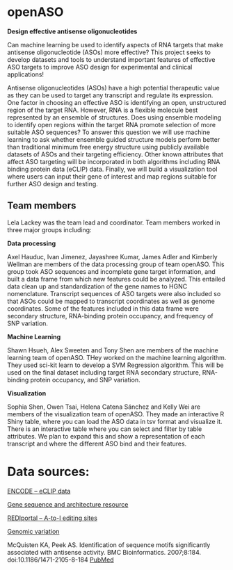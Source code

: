 # openASO

**Design effective antisense oligonucleotides**

Can machine learning be used to identify aspects of RNA targets that make antisense oligonucleotide (ASOs) more effective? This project seeks to develop datasets and tools to understand important features of effective ASO targets to improve ASO design for experimental and clinical applications!

Antisense oligonucleotides (ASOs) have a high potential therapeutic value as they can be used to target any transcript and regulate its expression. One factor in choosing an effective ASO is identifying an open, unstructured region of the target RNA. However, RNA is a flexible molecule best represented by an ensemble of structures.  Does using ensemble modeling to identify open regions within the target RNA promote selection of more suitable ASO sequences? To answer this question we will use machine learning to ask whether ensemble guided structure models perform better than traditional minimum free energy structure using publicly available datasets of ASOs and their targeting efficiency. Other known attributes that affect ASO targeting will be incorporated in both algorithms including RNA binding protein data (eCLIP) data.  Finally, we will build a visualization tool where users can input their gene of interest and map regions suitable for further ASO design and testing.

## Team members

Lela Lackey was the team lead and coordinator. Team members worked in three major groups including:

**Data processing**

Axel Hauduc, Ivan Jimenez, Jayashree Kumar, James Adler and Kimberly Wellman are members of the data processing group of team openASO. This group took ASO sequences and incomplete gene target information, and built a data frame from which new features could be analyzed. This entailed data clean up and standardization of the gene names to HGNC nomenclature. Transcript sequences of ASO targets were also included so that ASOs could be mapped to transcript coordinates as well as genome coordinates. Some of the features included in this data frame were secondary structure, RNA-binding protein occupancy, and frequency of SNP variation.

**Machine Learning**

Shawn Hsueh, Alex Sweeten and Tony Shen are members of the machine learning team of openASO. THey worked on the machine learning algorithm. They used sci-kit learn to develop a SVM Regression algorithm. This will be used on the final dataset including target RNA secondary structure, RNA-binding protein occupancy, and SNP variation.

**Visualization**

Sophia Shen, Owen Tsai, Helena Catena Sánchez and Kelly Wei are members of the visualization team of openASO. They made an interactive R Shiny table, where you can load the ASO data in tsv format and visualize it. There is an interactive table where you can select and filter by table attributes. We plan to expand this and show a representation of each transcript and where the different ASO bind and their features.


# Data sources:

[ENCODE – eCLIP data](https://www.encodeproject.org/eclip/)

[Gene sequence and architecture resource](http://genome.ucsc.edu/cgi-bin/hgTables?command=start)

[REDIportal – A-to-I editing sites](http://srv00.recas.ba.infn.it/atlas/)

[Genomic variation](https://www.ncbi.nlm.nih.gov/snp/)

McQuisten KA, Peek AS. Identification of sequence motifs significantly associated with antisense activity. BMC Bioinformatics. 2007;8:184. doi:10.1186/1471-2105-8-184 [PubMed](https://www.ncbi.nlm.nih.gov/pubmed/17555590)
